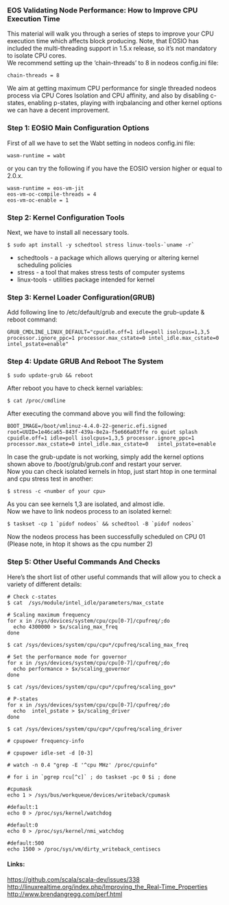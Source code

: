 ### EOS Validating Node Performance: How to Improve CPU Execution Time

This material will walk you through a series of steps to improve your CPU execution time which affects block producing.   Note, that EOSIO has included the multi-threading support in 1.5.x release, so it’s not mandatory to isolate CPU cores.   
We recommend setting up the ‘chain-threads’ to 8 in nodeos config.ini file:   
```  	
chain-threads = 8    
```  
We aim at getting maximum CPU performance for single threaded nodeos process via CPU Cores Isolation and CPU affinity, and also by disabling c-states, enabling p-states, playing with irqbalancing and other kernel options we can have a decent improvement.  
### Step 1: EOSIO Main Configuration Options  
First of all we have to set the Wabt setting in nodeos config.ini file:   
```  
wasm-runtime = wabt  
```  
or you can try the following if you have the EOSIO version higher or equal to 2.0.x.  
```
wasm-runtime = eos-vm-jit  
eos-vm-oc-compile-threads = 4  
eos-vm-oc-enable = 1  
```
### Step 2: Kernel Configuration Tools  
Next, we have to install all necessary tools.  
```
$ sudo apt install -y schedtool stress linux-tools-`uname -r`  
``` 
   * schedtools - a package which allows querying or altering kernel scheduling policies  
   * stress - a tool that makes stress tests of computer systems  
   * linux-tools - utilities package intended for kernel  

### Step 3: Kernel Loader Configuration(GRUB)  
Add following line to /etc/default/grub and execute the grub-update & reboot command:  
```  
GRUB_CMDLINE_LINUX_DEFAULT="cpuidle.off=1 idle=poll isolcpus=1,3,5 processor.ignore_ppc=1 processor.max_cstate=0 intel_idle.max_cstate=0 intel_pstate=enable"  
```  

### Step 4: Update GRUB And Reboot The System  
```  
$ sudo update-grub && reboot  
```  
After reboot you have to check kernel variables:  
```  
$ cat /proc/cmdline  
```  
After executing the command above you will find the following: 
```  
BOOT_IMAGE=/boot/vmlinuz-4.4.0-22-generic.efi.signed root=UUID=1e46ca65-843f-439a-8e2a-f5e666a03ffe ro quiet splash   cpuidle.off=1 idle=poll isolcpus=1,3,5 processor.ignore_ppc=1 processor.max_cstate=0 intel_idle.max_cstate=0   intel_pstate=enable  
```  
In case the grub-update is not working, simply add the kernel options shown above to /boot/grub/grub.conf and restart your server.  
Now you can check isolated kernels in htop, just start htop in one terminal and cpu stress test in another:  
```  
$ stress -c <number of your cpu>  
```  
As you can see kernels 1,3 are isolated, and almost idle.  
Now we have to link nodeos process to an isolated kernel:  
```  
$ taskset -cp 1 `pidof nodeos` && schedtool -B `pidof nodeos`  
```  
Now the nodeos process has been successfully scheduled on CPU 01 (Please note, in htop it shows as the cpu number 2)  

### Step 5: Other Useful Commands And Checks  
Here’s the short list of other useful commands that will allow you to check a variety of different details:  
```
# Check c-states  
$ cat  /sys/module/intel_idle/parameters/max_cstate  

# Scaling maximum frequency  
for x in /sys/devices/system/cpu/cpu[0-7]/cpufreq/;do   
  echo 4300000 > $x/scaling_max_freq  
done  

$ cat /sys/devices/system/cpu/cpu*/cpufreq/scaling_max_freq  

# Set the performance mode for governor  
for x in /sys/devices/system/cpu/cpu[0-7]/cpufreq/;do  
  echo performance > $x/scaling_governor  
done 

$ cat /sys/devices/system/cpu/cpu*/cpufreq/scaling_gov*  

# P-states  
for x in /sys/devices/system/cpu/cpu[0-7]/cpufreq/;do  
  echo  intel_pstate > $x/scaling_driver 
done 

$ cat /sys/devices/system/cpu/cpu*/cpufreq/scaling_driver  

# cpupower frequency-info  

# cpupower idle-set -d [0-3]  

# watch -n 0.4 "grep -E '^cpu MHz' /proc/cpuinfo"  

# for i in `pgrep rcu[^c]` ; do taskset -pc 0 $i ; done  

#cpumask  
echo 1 > /sys/bus/workqueue/devices/writeback/cpumask  

#default:1
echo 0 > /proc/sys/kernel/watchdog  

#default:0  
echo 0 > /proc/sys/kernel/nmi_watchdog  

#default:500  
echo 1500 > /proc/sys/vm/dirty_writeback_centisecs  
``` 
#### Links:   
https://github.com/scala/scala-dev/issues/338  
http://linuxrealtime.org/index.php/Improving_the_Real-Time_Properties  
http://www.brendangregg.com/perf.html  



